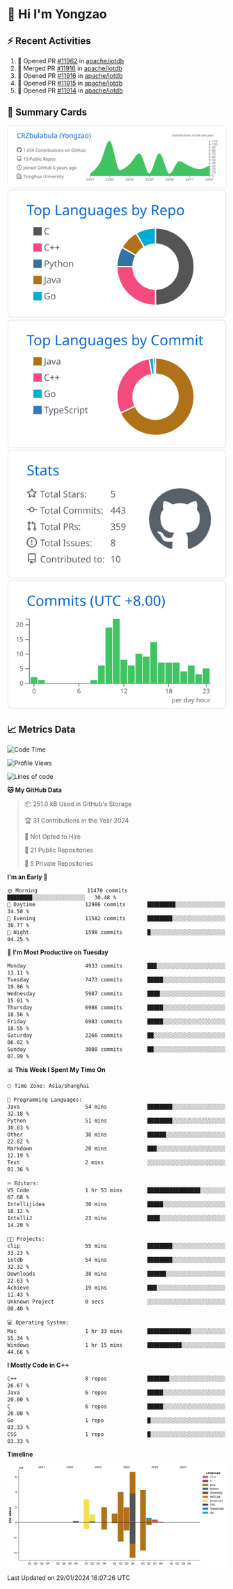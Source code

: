 # 👋 Hi I'm Yongzao

## ⚡ Recent Activities
<!--START_SECTION:activity-->
1. 💪 Opened PR [#11962](https://github.com/apache/iotdb/pull/11962) in [apache/iotdb](https://github.com/apache/iotdb)
2. 🎉 Merged PR [#11916](https://github.com/apache/iotdb/pull/11916) in [apache/iotdb](https://github.com/apache/iotdb)
3. 💪 Opened PR [#11916](https://github.com/apache/iotdb/pull/11916) in [apache/iotdb](https://github.com/apache/iotdb)
4. 💪 Opened PR [#11915](https://github.com/apache/iotdb/pull/11915) in [apache/iotdb](https://github.com/apache/iotdb)
5. 💪 Opened PR [#11914](https://github.com/apache/iotdb/pull/11914) in [apache/iotdb](https://github.com/apache/iotdb)
<!--END_SECTION:activity-->

## 🎑 Summary Cards

[![](https://raw.githubusercontent.com/CRZbulabula/CRZbulabula/main/profile-summary-card-output/github/0-profile-details.svg)](https://github.com/vn7n24fzkq/github-profile-summary-cards)
[![](https://raw.githubusercontent.com/CRZbulabula/CRZbulabula/main/profile-summary-card-output/github/1-repos-per-language.svg)](https://github.com/vn7n24fzkq/github-profile-summary-cards) [![](https://raw.githubusercontent.com/CRZbulabula/CRZbulabula/main/profile-summary-card-output/github/2-most-commit-language.svg)](https://github.com/vn7n24fzkq/github-profile-summary-cards)
[![](https://raw.githubusercontent.com/CRZbulabula/CRZbulabula/main/profile-summary-card-output/github/3-stats.svg)](https://github.com/vn7n24fzkq/github-profile-summary-cards) [![](https://raw.githubusercontent.com/CRZbulabula/CRZbulabula/main/profile-summary-card-output/github/4-productive-time.svg)](https://github.com/vn7n24fzkq/github-profile-summary-cards)

## 📈 Metrics Data

<!--START_SECTION:waka-->
![Code Time](http://img.shields.io/badge/Code%20Time-550%20hrs%2016%20mins-blue)

![Profile Views](http://img.shields.io/badge/Profile%20Views-0-blue)

![Lines of code](https://img.shields.io/badge/From%20Hello%20World%20I%27ve%20Written-25.2%20million%20lines%20of%20code-blue)

**🐱 My GitHub Data** 

> 📦 251.0 kB Used in GitHub's Storage 
 > 
> 🏆 31 Contributions in the Year 2024
 > 
> 🚫 Not Opted to Hire
 > 
> 📜 21 Public Repositories 
 > 
> 🔑 5 Private Repositories 
 > 
**I'm an Early 🐤** 

```text
🌞 Morning                11470 commits       ████████░░░░░░░░░░░░░░░░░   30.48 % 
🌆 Daytime                12986 commits       █████████░░░░░░░░░░░░░░░░   34.50 % 
🌃 Evening                11582 commits       ████████░░░░░░░░░░░░░░░░░   30.77 % 
🌙 Night                  1598 commits        █░░░░░░░░░░░░░░░░░░░░░░░░   04.25 % 
```
📅 **I'm Most Productive on Tuesday** 

```text
Monday                   4933 commits        ███░░░░░░░░░░░░░░░░░░░░░░   13.11 % 
Tuesday                  7473 commits        █████░░░░░░░░░░░░░░░░░░░░   19.86 % 
Wednesday                5987 commits        ████░░░░░░░░░░░░░░░░░░░░░   15.91 % 
Thursday                 6986 commits        █████░░░░░░░░░░░░░░░░░░░░   18.56 % 
Friday                   6983 commits        █████░░░░░░░░░░░░░░░░░░░░   18.55 % 
Saturday                 2266 commits        ██░░░░░░░░░░░░░░░░░░░░░░░   06.02 % 
Sunday                   3008 commits        ██░░░░░░░░░░░░░░░░░░░░░░░   07.99 % 
```


📊 **This Week I Spent My Time On** 

```text
🕑︎ Time Zone: Asia/Shanghai

💬 Programming Languages: 
Java                     54 mins             ████████░░░░░░░░░░░░░░░░░   32.18 % 
Python                   51 mins             ████████░░░░░░░░░░░░░░░░░   30.83 % 
Other                    38 mins             ██████░░░░░░░░░░░░░░░░░░░   22.82 % 
Markdown                 20 mins             ███░░░░░░░░░░░░░░░░░░░░░░   12.19 % 
Text                     2 mins              ░░░░░░░░░░░░░░░░░░░░░░░░░   01.36 % 

🔥 Editors: 
VS Code                  1 hr 53 mins        █████████████████░░░░░░░░   67.68 % 
Intellijidea             30 mins             █████░░░░░░░░░░░░░░░░░░░░   18.12 % 
IntelliJ                 23 mins             ████░░░░░░░░░░░░░░░░░░░░░   14.20 % 

🐱‍💻 Projects: 
clip                     55 mins             ████████░░░░░░░░░░░░░░░░░   33.23 % 
iotdb                    54 mins             ████████░░░░░░░░░░░░░░░░░   32.32 % 
Downloads                38 mins             ██████░░░░░░░░░░░░░░░░░░░   22.63 % 
Achieve                  19 mins             ███░░░░░░░░░░░░░░░░░░░░░░   11.43 % 
Unknown Project          0 secs              ░░░░░░░░░░░░░░░░░░░░░░░░░   00.40 % 

💻 Operating System: 
Mac                      1 hr 33 mins        ██████████████░░░░░░░░░░░   55.34 % 
Windows                  1 hr 15 mins        ███████████░░░░░░░░░░░░░░   44.66 % 
```

**I Mostly Code in C++** 

```text
C++                      8 repos             ███████░░░░░░░░░░░░░░░░░░   26.67 % 
Java                     6 repos             █████░░░░░░░░░░░░░░░░░░░░   20.00 % 
C                        6 repos             █████░░░░░░░░░░░░░░░░░░░░   20.00 % 
Go                       1 repo              █░░░░░░░░░░░░░░░░░░░░░░░░   03.33 % 
CSS                      1 repo              █░░░░░░░░░░░░░░░░░░░░░░░░   03.33 % 
```



**Timeline**

![Lines of Code chart](https://raw.githubusercontent.com/CRZbulabula/CRZbulabula/main/assets/bar_graph.png)


 Last Updated on 29/01/2024 16:07:26 UTC
<!--END_SECTION:waka-->

